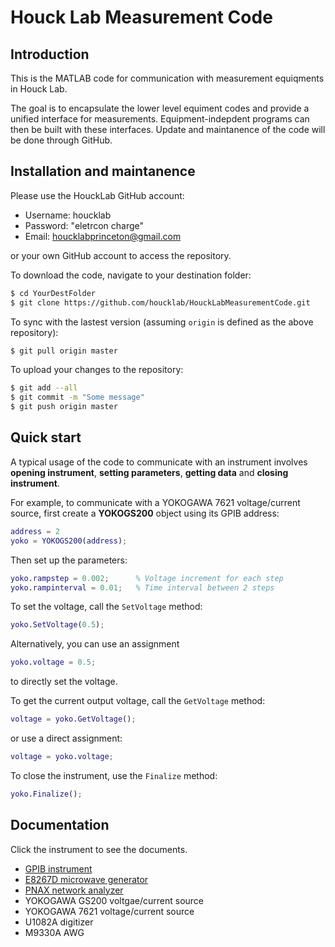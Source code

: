 # Houck Lab Measurement Code

## Introduction
This is the MATLAB code for communication with measurement equiqments in Houck Lab. 

The goal is to encapsulate the lower level equiment codes and provide a unified interface for measurements.
Equipment-indepdent programs can then be built with these interfaces.
Update and maintanence of the code will be done through GitHub.

## Installation and maintanence
Please use the HouckLab GitHub account:
- Username: houcklab
- Password: "eletrcon charge"
- Email: houcklabprinceton@gmail.com

or your own GitHub account to access the repository.

To download the code, navigate to your destination folder:
```bash
$ cd YourDestFolder
$ git clone https://github.com/houcklab/HouckLabMeasurementCode.git
```

To sync with the lastest version (assuming `origin` is defined as the above repository):
```bash
$ git pull origin master
```

To upload your changes to the repository:
```bash
$ git add --all
$ git commit -m "Some message"
$ git push origin master
```

## Quick start
A typical usage of the code to communicate with an instrument involves **opening instrument**, **setting parameters**,  **getting data** and **closing instrument**.

For example, to communicate with a YOKOGAWA 7621 voltage/current source, first create a **YOKOGS200** object using its GPIB address:
```matlab
address = 2
yoko = YOKOGS200(address);
```
Then set up the parameters:
```matlab
yoko.rampstep = 0.002;      % Voltage increment for each step
yoko.rampinterval = 0.01;   % Time interval between 2 steps
```
To set the voltage, call the `SetVoltage` method:
```matlab
yoko.SetVoltage(0.5);
```
Alternatively, you can use an assignment
```matlab
yoko.voltage = 0.5;
```
to directly set the voltage.

To get the current output voltage, call the `GetVoltage` method:
```matlab
voltage = yoko.GetVoltage();
```
or use a direct assignment:
```matlab
voltage = yoko.voltage;
```
To close the instrument, use the `Finalize` method:
```matlab
yoko.Finalize();
```

## Documentation
Click the instrument to see the documents.

- [GPIB instrument](./@GPIBINSTR/README.md)
- [E8267D microwave generator](./@E8267DGenerator/README.md)
- [PNAX network analyzer](./@PNAXAnalyzer/README.md)
- YOKOGAWA GS200 voltgae/current source
- YOKOGAWA 7621 voltage/current source
- U1082A digitizer
- M9330A AWG
